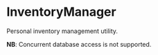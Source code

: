 # InventoryManager #

Personal inventory management utility.

__NB__: Concurrent database access is not supported.